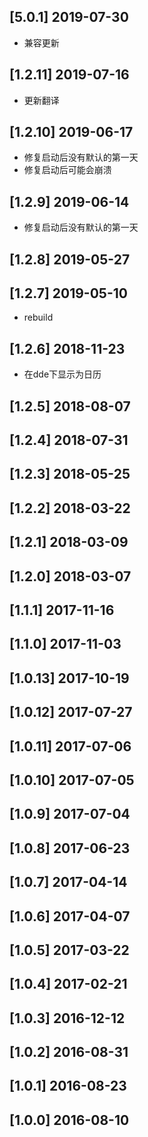 ## [5.0.1] 2019-07-30

*  兼容更新

## [1.2.11] 2019-07-16

*  更新翻译

## [1.2.10] 2019-06-17

*  修复启动后没有默认的第一天
*  修复启动后可能会崩溃

## [1.2.9] 2019-06-14

*  修复启动后没有默认的第一天

## [1.2.8] 2019-05-27


## [1.2.7] 2019-05-10

*  rebuild

## [1.2.6] 2018-11-23

*  在dde下显示为日历

## [1.2.5] 2018-08-07


## [1.2.4] 2018-07-31


## [1.2.3] 2018-05-25


## [1.2.2] 2018-03-22


## [1.2.1] 2018-03-09


## [1.2.0] 2018-03-07


## [1.1.1] 2017-11-16


## [1.1.0] 2017-11-03


## [1.0.13] 2017-10-19


## [1.0.12] 2017-07-27


## [1.0.11] 2017-07-06


## [1.0.10] 2017-07-05


## [1.0.9] 2017-07-04


## [1.0.8] 2017-06-23


## [1.0.7] 2017-04-14


## [1.0.6] 2017-04-07


## [1.0.5] 2017-03-22


## [1.0.4] 2017-02-21


## [1.0.3] 2016-12-12


## [1.0.2] 2016-08-31


## [1.0.1] 2016-08-23


## [1.0.0] 2016-08-10


